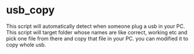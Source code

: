 # usb_copy
This script will automatically detect when someone plug a usb in your PC. 
This script will target folder whose names are like correct, working etc and pick one file from there and copy that file in your PC. you can modified it to copy whole usb.
